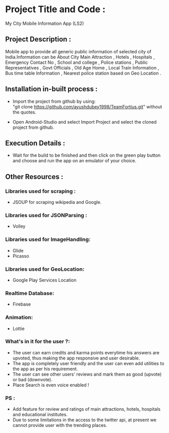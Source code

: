 # Project Title and Code :

My City Mobile Information App (LS2)

## Project Description :

Mobile app to provide all generic public information of selected city of India.Information can be About City Main Attraction , Hotels , Hospitals , Emergency Contact No , School and college , Police stations , Public Representatives , Govt Officials , Old Age Home , Local Train Information , Bus time table Information , Nearest police station based on Geo Location .

## Installation in-built process :

* Import the project from github by using:  
"git clone https://github.com/ayushdubey1998/TeamFortius.git" without the quotes.

* Open Android-Studio and select Import Project and select the cloned project from github.


## Execution Details :

* Wait for the build to be finished and then click on the green play button and choose and run the app on an emulator of your choice.


## Other Resources :

### Libraries used for scraping :
* JSOUP for scraping wikipedia and Google.

### Libraries used for JSONParsing :
* Volley

### Libraries used for ImageHandling:
* Glide
* Picasso

### Libraries used for GeoLocation:
* Google Play Services Location

### Realtime Database:
* Firebase

### Animation:
* Lottie

### What's in it for the user ?:
* The user can earn credits and karma points everytime his answers are upvoted, thus making the app responsive and user desirable.
* The app is completely user friendly and the user can even add utilities to the app as per his requirement.
* The user can see other users' reviews and mark them as good (upvote) or bad (downvote).
* Place Search is even voice enabled !

### PS : 
* Add feature for review and ratings of main attractions, hotels, hospitals and educational institutes.
* Due to some limitations in the access to the twitter api, at present we cannot provide user with the trending places.
